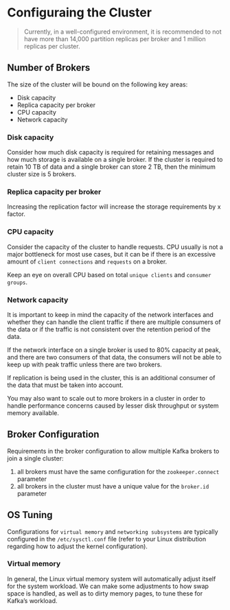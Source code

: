 # Configuraing the Cluster

> Currently, in a well-configured environment, it is recommended to not have more than 14,000 partition replicas per broker and 1 million replicas per cluster.

## Number of Brokers

The size of the cluster will be bound on the following key areas:

- Disk capacity
- Replica capacity per broker
- CPU capacity
- Network capacity

### Disk capacity

Consider how much disk capacity is required for retaining messages and how much storage is available on a single broker. If the cluster is required to retain 10 TB of data and a single broker can store 2 TB, then the minimum cluster size is 5 brokers.

### Replica capacity per broker

Increasing the replication factor will increase the storage requirements by x factor.

### CPU capacity

Consider the capacity of the cluster to handle requests. CPU usually is not a major bottleneck for most use cases, but it can be if there is an excessive amount of `client connections` and `requests` on a broker.

Keep an eye on overall CPU based on total `unique clients` and `consumer groups`.

### Network capacity

It is important to keep in mind the capacity of the network interfaces and whether they can handle the client traffic if there are multiple consumers of the data or if the traffic is not consistent over the retention period of the data.

If the network interface on a single broker is used to 80% capacity at peak, and there are two consumers of that data, the consumers will not be able to keep up with peak traffic unless there are two brokers.

If replication is being used in the cluster, this is an additional consumer of the data that must be taken into account.

You may also want to scale out to more brokers in a cluster in order to handle performance concerns caused by lesser disk throughput or system memory available.

## Broker Configuration

Requirements in the broker configuration to allow multiple Kafka brokers to join a single cluster:

1. all brokers must have the same configuration for the `zookeeper.connect` parameter
2. all brokers in the cluster must have a unique value for the `broker.id` parameter

## OS Tuning

Configurations for `virtual memory` and `networking subsystems` are typically configured in the `/etc/sysctl.conf` file (refer to your Linux distribution regarding how to adjust the kernel configuration).

### Virtual memory

In general, the Linux virtual memory system will automatically adjust itself for the system workload. We can make some adjustments to how swap space is handled, as well as to dirty memory pages, to tune these for Kafka’s workload.


